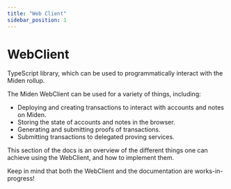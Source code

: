 ```yaml
---
title: "Web Client"
sidebar_position: 1
---
```


# WebClient

TypeScript library, which can be used to programmatically interact with the Miden rollup.

The Miden WebClient can be used for a variety of things, including:

- Deploying and creating transactions to interact with accounts and notes on Miden.
- Storing the state of accounts and notes in the browser.
- Generating and submitting proofs of transactions.
- Submitting transactions to delegated proving services.

This section of the docs is an overview of the different things one can achieve using the WebClient, and how to implement them.

Keep in mind that both the WebClient and the documentation are works-in-progress!
